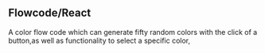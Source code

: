 ## Flowcode/React

A color flow code which can generate fifty random colors with the click of a button,as well as functionality to select a specific color,